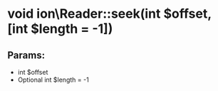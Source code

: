 # void ion\Reader::seek(int $offset, [int $length = -1])








## Params:

* int $offset
* Optional int $length = -1


